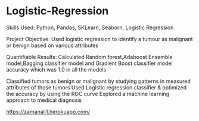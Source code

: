 # Logistic-Regression

Skills Used: Python, Pandas, SKLearn, Seaborn, Logistic Regression

Project Objective: Used logistic regression to identify a tumour as malignant or benign based on various attributes

Quantifiable Results: Calculated Random forest,Adaboost Ensemble model,Bagging classifier model and Gradient Boost classifier model accuracy which was 1.0 in all the models

Classified tumors as benign or malignant by studying patterns in measured attributes of those tumors
Used Logistic regression classifier & optimized the accuracy by using the ROC curve
Explored a machine learning approach to medical diagnosis

https://zamanali1.herokuapp.com/

